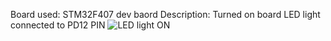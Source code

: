 Board used: STM32F407 dev baord
Description: Turned on board LED light connected to PD12 PIN 
![LED light ON](https://github.com/deepanshutanwar/STM32-BoardLEDBlink/assets/61094948/6d1970bf-6e5c-46bc-8c8c-92bd2a10af17)

